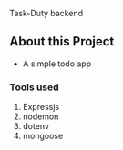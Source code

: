 
 Task-Duty backend
## About this Project
- A simple todo app

### Tools used
1) Expressjs
2) nodemon
3) dotenv
4) mongoose